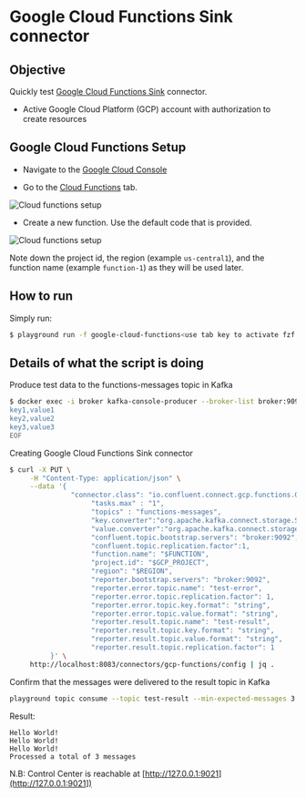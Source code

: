 # Google Cloud Functions Sink connector



## Objective

Quickly test [Google Cloud Functions Sink](https://docs.confluent.io/current/connect/kafka-connect-gcp-functions/index.html#quick-start) connector.


* Active Google Cloud Platform (GCP) account with authorization to create resources

## Google Cloud Functions Setup

* Navigate to the [Google Cloud Console](https://console.cloud.google.com/)

* Go to the [Cloud Functions](https://console.cloud.google.com/functions) tab.

![Cloud functions setup](Screenshot1.png)

* Create a new function. Use the default code that is provided.

![Cloud functions setup](Screenshot2.png)

Note down the project id, the region (example `us-central1`), and the function name (example `function-1`) as they will be used later.


## How to run

Simply run:

```bash
$ playground run -f google-cloud-functions<use tab key to activate fzf completion (see https://kafka-docker-playground.io/#/cli?id=%e2%9a%a1-setup-completion), otherwise use full path, or relative path> <GCP_PROJECT> <REGION> <FUNCTION>
```

## Details of what the script is doing

Produce test data to the functions-messages topic in Kafka

```bash
$ docker exec -i broker kafka-console-producer --broker-list broker:9092 --topic functions-messages --property parse.key=true --property key.separator=, << EOF
key1,value1
key2,value2
key3,value3
EOF
```

Creating Google Cloud Functions Sink connector

```bash
$ curl -X PUT \
     -H "Content-Type: application/json" \
     --data '{
               "connector.class": "io.confluent.connect.gcp.functions.GoogleCloudFunctionsSinkConnector",
                    "tasks.max" : "1",
                    "topics" : "functions-messages",
                    "key.converter":"org.apache.kafka.connect.storage.StringConverter",
                    "value.converter":"org.apache.kafka.connect.storage.StringConverter",
                    "confluent.topic.bootstrap.servers": "broker:9092",
                    "confluent.topic.replication.factor":1,
                    "function.name": "$FUNCTION",
                    "project.id": "$GCP_PROJECT",
                    "region": "$REGION",
                    "reporter.bootstrap.servers": "broker:9092",
                    "reporter.error.topic.name": "test-error",
                    "reporter.error.topic.replication.factor": 1,
                    "reporter.error.topic.key.format": "string",
                    "reporter.error.topic.value.format": "string",
                    "reporter.result.topic.name": "test-result",
                    "reporter.result.topic.key.format": "string",
                    "reporter.result.topic.value.format": "string",
                    "reporter.result.topic.replication.factor": 1
          }' \
     http://localhost:8083/connectors/gcp-functions/config | jq .
```

Confirm that the messages were delivered to the result topic in Kafka

```bash
playground topic consume --topic test-result --min-expected-messages 3 --timeout 60
```

Result:

```
Hello World!
Hello World!
Hello World!
Processed a total of 3 messages
```

N.B: Control Center is reachable at [http://127.0.0.1:9021](http://127.0.0.1:9021])
